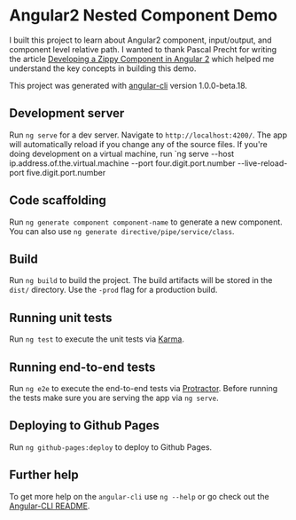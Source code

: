 # Angular2 Nested Component Demo

I built this project to learn about Angular2 component, input/output, and component level relative path. I wanted to thank Pascal Precht for writing the article [Developing a Zippy Component in Angular 2](http://blog.thoughtram.io/angular/2015/03/27/building-a-zippy-component-in-angular-2.html) which helped me understand the key concepts in building this demo.

This project was generated with [angular-cli](https://github.com/angular/angular-cli) version 1.0.0-beta.18. 

## Development server
Run `ng serve` for a dev server. Navigate to `http://localhost:4200/`. The app will automatically reload if you change any of the source files. If you're doing development on a virtual machine, run `ng serve --host ip.address.of.the.virtual.machine --port four.digit.port.number --live-reload-port five.digit.port.number

## Code scaffolding

Run `ng generate component component-name` to generate a new component. You can also use `ng generate directive/pipe/service/class`.

## Build

Run `ng build` to build the project. The build artifacts will be stored in the `dist/` directory. Use the `-prod` flag for a production build.

## Running unit tests

Run `ng test` to execute the unit tests via [Karma](https://karma-runner.github.io).

## Running end-to-end tests

Run `ng e2e` to execute the end-to-end tests via [Protractor](http://www.protractortest.org/).
Before running the tests make sure you are serving the app via `ng serve`.

## Deploying to Github Pages

Run `ng github-pages:deploy` to deploy to Github Pages.

## Further help

To get more help on the `angular-cli` use `ng --help` or go check out the [Angular-CLI README](https://github.com/angular/angular-cli/blob/master/README.md).
